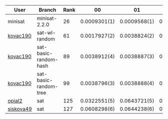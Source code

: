 | User | Branch        | Rank |              00 |              01 |              02 |              03 |              04 |              05 |              10 |              11 |              12 |              13 |              14 |              15 |              20 |              21 |              22 |              30 |              31 |              32 |              40 |              41 |              42 |              51 |              52 |              53 |              60 |              61 |
| ---- | ----          | ---- |            ---- |            ---- |            ---- |            ---- |            ---- |            ---- |            ---- |            ---- |            ---- |            ---- |            ---- |            ---- |            ---- |            ---- |            ---- |            ---- |            ---- |            ---- |            ---- |            ---- |            ---- |            ---- |            ---- |            ---- |            ---- |            ---- |
| minisat | minisat-2.2.0 | 26   |  0.0009301(1)   |  0.0009568(1)   |  0.0013096(1)   |  0.0076470(1)   |  0.0037595(1)   |  0.0041310(1)   |  0.0010261(1)   |  0.0010270(1)   |  0.0009522(1)   |  0.0009607(1)   |  0.0010113(1)   |  0.0010081(1)   |  0.0011727(1)   |  0.0012204(1)   |  0.0010895(1)   |  0.0013112(1)   |  0.0013087(1)   |  0.0013121(1)   |  0.0039716(1)   |  0.0025379(1)   |  0.0030896(1)   |  0.0030589(1)   |  0.0018446(1)   |  0.0023768(1)   |  0.0035205(1)   |  0.0092146(1)   |
| [kovac190](https://github.com/FMFI-UK-1-AIN-411-2014/kovac190/pull/15) | sat-wl-random | 61   |  0.0017927(2)   |  0.0038824(2)   |  0.0098734(2)   |  7.5454061(3)   |  0.0643599(2)   |  0.0643433(2)   |  0.0038795(2)   |  0.0038860(2)   |  0.0038830(2)   |  0.0038612(2)   |  0.0160444(2)   |  0.0079717(3)   |  0.0160247(2)   |  0.0642446(2)   |  0.0079756(2)   |  0.0079864(2)   |  0.0079813(2)   |  0.0080060(2)   |  3.1531518(5)   |  5.2236528(4)   |  1.6170870(2)   |  0.2145920(2)   |  0.2646640(2)   |  4.2217832(3)   |  9.7987693(2)   | TLE       (3)   |
| [kovac190](https://github.com/FMFI-UK-1-AIN-411-2014/kovac190/pull/13) | sat-basic-random-hash | 89   |  0.0038912(4)   |  0.0038887(3)   |  0.0160860(4)   |  0.2147387(2)   |  0.1145738(4)   |  3.2882075(6)   |  0.0038959(3)   |  0.0038862(3)   |  0.0038894(3)   |  0.0038891(4)   |  0.0643475(4)   |  0.0039004(2)   |  0.0321910(3)   |  0.0643238(3)   |  0.0643708(4)   |  0.0161075(4)   |  0.0643422(4)   |  0.6153840(6)   |  1.5673827(2)   |  1.3669884(2)   |  1.9680471(3)   |  0.9995363(3)   |  3.5380196(6)   | 13.0074481(2)   | TLE       (3)   | 15.1114193(2)   |
| [kovac190](https://github.com/FMFI-UK-1-AIN-411-2014/kovac190/pull/12) | sat-basic-random-tree | 99   |  0.0038796(3)   |  0.0038888(4)   |  0.0160819(3)   | TLE       (4)   |  0.1145184(3)   |  0.1646148(3)   |  0.0038964(4)   |  0.0038865(4)   |  0.0043414(4)   |  0.0038824(3)   |  0.0643122(3)   |  0.0160677(4)   |  0.0642812(4)   |  0.1144654(4)   |  0.1144538(6)   |  0.0158922(3)   |  0.0160788(3)   |  0.0160710(3)   |  7.2450663(6)   |  1.6174001(3)   |  3.7882994(4)   |  9.9009333(6)   |  3.1204965(5)   | TLE       (4)   | TLE       (3)   | TLE       (3)   |
| [opial2](https://github.com/FMFI-UK-1-AIN-411-2014/opial2/pull/11) | sat | 125  |  0.0322551(5)   |  0.0643721(5)   |  0.1144736(6)   | TLE       (4)   |  0.2648940(6)   |  0.2648478(5)   |  0.0643767(5)   |  0.0643817(5)   |  0.0643741(5)   |  0.0643556(5)   |  0.1395067(6)   | RE        (6)   |  0.1144861(6)   |  0.2647224(5)   |  0.0643571(3)   |  0.0643737(5)   |  0.0643606(5)   |  0.0643891(4)   | 19.3682533(4)   | TLE       (5)   |  9.4321204(6)   |  1.6672693(5)   |  2.2018313(4)   | TLE       (4)   | TLE       (3)   | TLE       (3)   |
| [siskova49](https://github.com/FMFI-UK-1-AIN-411-2014/siskova49/pull/13) | sat | 127  |  0.0608298(6)   |  0.0644238(6)   |  0.0643868(5)   | TLE       (4)   |  0.2147111(5)   |  0.2648176(4)   |  0.0644055(6)   |  0.0643838(6)   |  0.0643781(6)   |  0.0643845(6)   |  0.1144588(5)   |  0.0644151(5)   |  0.1144541(5)   |  0.2647554(6)   |  0.0643882(5)   |  0.0643952(6)   |  0.0645398(6)   |  0.0644173(5)   | 18.6681834(3)   | TLE       (5)   |  9.1820269(5)   |  1.5841424(4)   |  2.0184073(3)   | TLE       (4)   | TLE       (3)   | TLE       (3)   |
